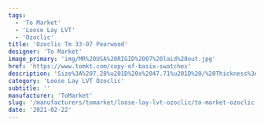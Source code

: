 ```yaml
---
tags:
  - 'To Market'
  - 'Loose Lay LVT'
  - 'Ozoclic'
title: 'Ozoclic Tm 33-07 Pearwood'
designer: 'To Market'
image_primary: 'img/MR%20USA%20RIGID%2007%20laid%20out.jpg'
href: 'https://www.tomkt.com/copy-of-basix-swatches'
description: 'Size%3A%207.28%u201D%20x%2047.71%u201D%20/%20Thickness%3A%205.0mm%20%28Includes%20AcoustX%20Soundproof%20Backing%29%20/%20Wear%20Layer%3A%2020mil%20/%20Edge%3A%20Bevel%20/%20Construction%3A%20Floating%20Click%20/%20Limited%20Warranty%3A%2025%20Year%20Residential%20/%2010%20Year%20Commercial'
category: 'Loose Lay LVT Ozoclic'
subtitle: ''
manufacturer: 'ToMarket'
slug: '/manufacturers/tomarket/loose-lay-lvt-ozoclic/to-market-ozoclic-tm-33-07-pearwood'
date: '2021-02-22'
---
```

